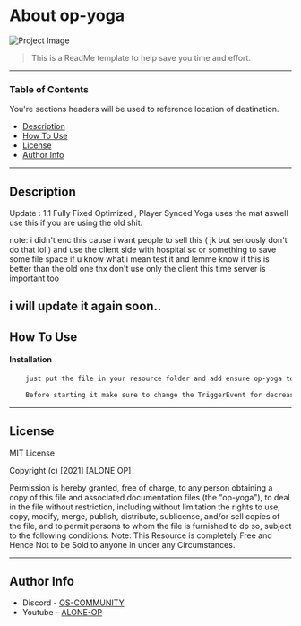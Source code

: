 # About op-yoga

![Project Image](https://cdn.discordapp.com/attachments/447021738484826112/830093758385094706/jho87pm42uc-HD.jpg)

> This is a ReadMe template to help save you time and effort.

---

### Table of Contents
You're sections headers will be used to reference location of destination.

- [Description](#description)
- [How To Use](#how-to-use)
- [License](#license)
- [Author Info](#author-info)
---

## Description

Update : 1.1 Fully Fixed Optimized , Player Synced Yoga uses the mat aswell use this if you are using the old shit.

note: i didn't enc this cause i want people to sell this ( jk but seriously don't do that lol ) and use the client side with hospital sc or something to save some file space if u know what i mean test it and lemme know if this is better than the old one thx don't use only the client this time server is important too 

i will update it again soon..
---

## How To Use

#### Installation

```html
    just put the file in your resource folder and add ensure op-yoga to your server.cfg and/or you can use the client and server with other file to save some file space
```
```html
    Before starting it make sure to change the TriggerEvent for decreasing stress to your hud or whatever kind of stress system You use
```
---

## License

MIT License

Copyright (c) [2021] [ALONE OP]

Permission is hereby granted, free of charge, to any person obtaining a copy
of this file and associated documentation files (the "op-yoga"), to deal
in the file without restriction, including without limitation the rights
to use, copy, modify, merge, publish, distribute, sublicense, and/or sell
copies of the file, and to permit persons to whom the file is
furnished to do so, subject to the following conditions:
Note: This Resource is completely Free and Hence Not to be Sold to anyone in under any Circumstances.

---

## Author Info

- Discord - [OS-COMMUNITY](https://discord.io/OSCOMMUNITY)
- Youtube - [ALONE-OP](https://www.youtube.com/channel/UCat7aDkSWObN3V0HC1sY-9w)
